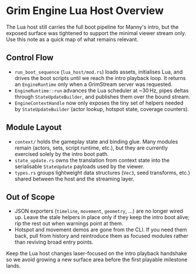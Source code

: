 # Grim Engine Lua Host Overview

The Lua host still carries the full boot pipeline for Manny's intro, but the
exposed surface was tightened to support the minimal viewer stream only. Use
this note as a quick map of what remains relevant.

## Control Flow
- `run_boot_sequence` (`lua_host/mod.rs`) loads assets, initialises Lua, and
  drives the boot scripts until we reach the intro playback loop. It returns
  an `EngineRuntime` only when a GrimStream server was requested.
- `EngineRuntime::run` advances the Lua scheduler at ~30 Hz, pipes deltas
  through `StateUpdateBuilder`, and publishes them over the bound stream.
- `EngineContextHandle` now only exposes the tiny set of helpers needed by
  `StateUpdateBuilder` (actor lookup, hotspot state, coverage counters).

## Module Layout
- `context/` holds the gameplay state and binding glue. Many modules remain
  (actors, sets, script runtime, etc.), but they are currently exercised solely
  by the intro boot path.
- `state_update.rs` owns the translation from context state into the
  serialisable `StateUpdate` payloads used by the viewer.
- `types.rs` groups lightweight data structures (`Vec3`, seed transforms, etc.)
  shared between the host and the streaming layer.

## Out of Scope
- JSON exporters (`timeline`, `movement`, `geometry`, …) are no longer wired
  up. Leave the stale helpers in place only if they keep the intro boot alive;
  rip the rest out when warnings point at them.
- Hotspot and movement demos are gone from the CLI. If you need them back, pull
  from history and reintroduce them as focused modules rather than reviving
  broad entry points.

Keep the Lua host changes laser-focused on the intro playback handshake so we
avoid growing a new surface area before the first playable milestone lands.

